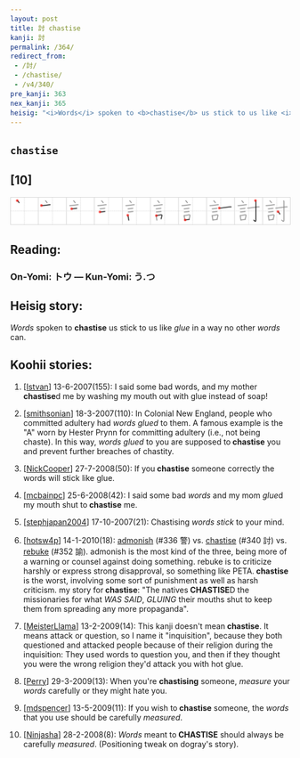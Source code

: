 ```yaml
---
layout: post
title: 討 chastise
kanji: 討
permalink: /364/
redirect_from:
 - /討/
 - /chastise/
 - /v4/340/
pre_kanji: 363
nex_kanji: 365
heisig: "<i>Words</i> spoken to <b>chastise</b> us stick to us like <i>glue</i> in a way no other <i>words</i> can."
---
```


## `chastise`

## [10]

<div class="stroke"><img src="../images/E8A88E.png" /></div>

## Reading:

### On-Yomi: トウ &mdash; Kun-Yomi: う.つ

## Heisig story:

<i>Words</i> spoken to <b>chastise</b> us stick to us like <i>glue</i> in a way no other <i>words</i> can.

## Koohii stories:

1) [<a href="http://kanji.koohii.com/profile/Istvan">Istvan</a>] 13-6-2007(155): I said some bad words, and my mother<strong> chastise</strong>d me by washing my mouth out with glue instead of soap!

2) [<a href="http://kanji.koohii.com/profile/smithsonian">smithsonian</a>] 18-3-2007(110): In Colonial New England, people who committed adultery had <em>words</em> <em>glued</em> to them. A famous example is the &quot;A&quot; worn by Hester Prynn for committing adultery (i.e., not being chaste). In this way, <em>words</em> <em>glued</em> to you are supposed to<strong> chastise</strong> you and prevent further breaches of chastity.

3) [<a href="http://kanji.koohii.com/profile/NickCooper">NickCooper</a>] 27-7-2008(50): If you<strong> chastise</strong> someone correctly the words will stick like glue.

4) [<a href="http://kanji.koohii.com/profile/mcbainpc">mcbainpc</a>] 25-6-2008(42): I said some bad <em>words</em> and my mom <em>glue</em>d my mouth shut to<strong> chastise</strong> me.

5) [<a href="http://kanji.koohii.com/profile/stephjapan2004">stephjapan2004</a>] 17-10-2007(21): Chastising <em>words</em> <em>stick</em> to your mind.

6) [<a href="http://kanji.koohii.com/profile/hotsw4p">hotsw4p</a>] 14-1-2010(18): <a href="../336">admonish</a> (#336 警) vs. <a href="../340">chastise</a> (#340 討) vs. <a href="../352">rebuke</a> (#352 諭). admonish is the most kind of the three, being more of a warning or counsel against doing something. rebuke is to criticize harshly or express strong disapproval, so something like PETA.<strong> chastise</strong> is the worst, involving some sort of punishment as well as harsh criticism. my story for<strong> chastise</strong>: &quot;The natives<strong> CHASTISE</strong>D the missionaries for what <em>WAS SAID</em>, <em>GLUING</em> their mouths shut to keep them from spreading any more propaganda&quot;.

7) [<a href="http://kanji.koohii.com/profile/MeisterLlama">MeisterLlama</a>] 13-2-2009(14): This kanji doesn&#039;t mean<strong> chastise</strong>. It means attack or question, so I name it &quot;inquisition&quot;, because they both questioned and attacked people because of their religion during the inquisition: They used words to question you, and then if they thought you were the wrong religion they&#039;d attack you with hot glue.

8) [<a href="http://kanji.koohii.com/profile/Perry">Perry</a>] 29-3-2009(13): When you&#039;re <strong>chastising</strong> someone, <em>measure</em> your <em>words</em> carefully or they might hate you.

9) [<a href="http://kanji.koohii.com/profile/mdspencer">mdspencer</a>] 13-5-2009(11): If you wish to<strong> chastise</strong> someone, the <em>words</em> that you use should be carefully <em>measured</em>.

10) [<a href="http://kanji.koohii.com/profile/Ninjasha">Ninjasha</a>] 28-2-2008(8): <em>Words</em> meant to<strong> CHASTISE</strong> should always be carefully <em>measured</em>. (Positioning tweak on dogray&#039;s story).
